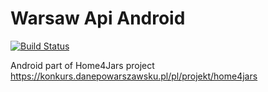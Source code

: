 # Warsaw Api Android
[![Build Status](https://travis-ci.org/WarsawApi/warsaw-api-android.svg?branch=master)](https://travis-ci.org/WarsawApi/warsaw-api-android)

Android part of Home4Jars project
https://konkurs.danepowarszawsku.pl/pl/projekt/home4jars

